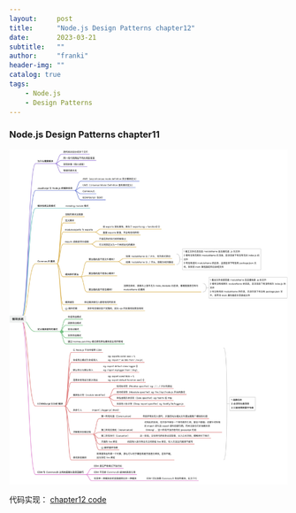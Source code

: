```yaml
---
layout:     post
title:      "Node.js Design Patterns chapter12"
date:       2023-03-21
subtitle:   ""
author:     "franki"
header-img: ""
catalog: true
tags:
    - Node.js
    - Design Patterns
---
```


### Node.js Design Patterns chapter11

![chapter12](/images/posts/node/node-design-patterns-chapter2.jpeg)

代码实现：
[chapter12 code](https://github.com/NikFranki/node-design-patterns/blob/master/12-scalability-and-architectural-patterns/1-plain-http/app.js)
